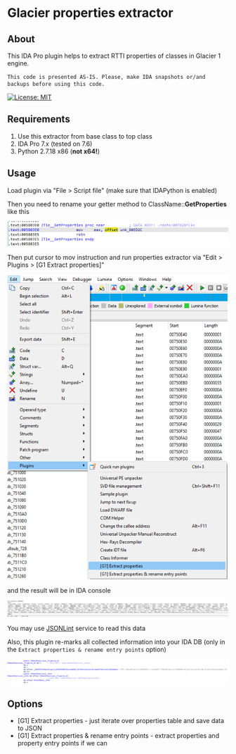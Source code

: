 Glacier properties extractor
============================

About
------

This IDA Pro plugin helps to extract RTTI properties of classes in Glacier 1 engine.

```
This code is presented AS-IS. Please, make IDA snapshots or/and backups before using this code.
```

[![License: MIT](https://img.shields.io/badge/License-MIT-yellow.svg)](https://opensource.org/licenses/MIT)

Requirements
------------

 1. Use this extractor from base class to top class
 2. IDA Pro 7.x (tested on 7.6)
 3. Python 2.7.18 x86 (**not x64!**)

Usage
------

Load plugin via "File > Script file" (make sure that IDAPython is enabled)

Then you need to rename your getter method to ClassName::**GetProperties** like this

![step 1](.github/step1.png)

Then put cursor to mov instruction and run properties extractor via "Edit > Plugins > [G1 Extract properties]"

![step 2](.github/step2.png)

and the result will be in IDA console

![step 3](.github/step3.png)

You may use [JSONLint](https://jsonlint.com) service to read this data

Also, this plugin re-marks all collected information into your IDA DB (only in the `Extract properties & rename entry points` option)

![step 4](.github/step4.png)

Options
-------

 * [G1] Extract properties - just iterate over properties table and save data to JSON
 * [G1] Extract properties & rename entry points - extract properties and property entry points if we can
 